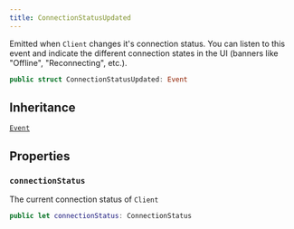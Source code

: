 ```yaml
---
title: ConnectionStatusUpdated
---
```


Emitted when `Client` changes it's connection status. You can listen to this event and indicate the different connection
states in the UI (banners like "Offline", "Reconnecting", etc.).

``` swift
public struct ConnectionStatusUpdated: Event 
```

## Inheritance

[`Event`](../event)

## Properties

### `connectionStatus`

The current connection status of `Client`

``` swift
public let connectionStatus: ConnectionStatus
```
